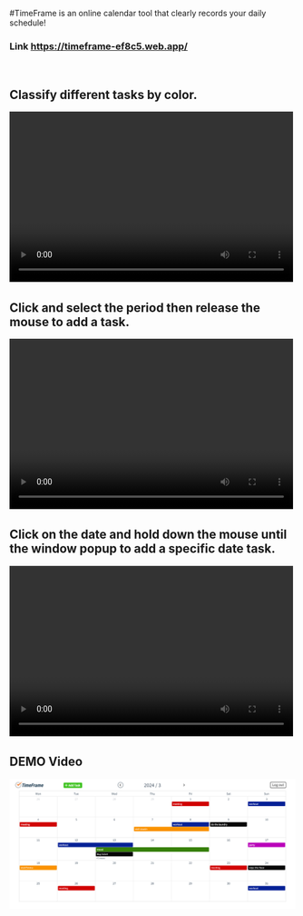#TimeFrame is an online calendar tool that clearly records your daily schedule!

### Link https://timeframe-ef8c5.web.app/

</br>

## Classify different tasks by color.

<video src="./readme-picture/color.mp4" controls="controls" width="500" height="300" autoplay="autoplay" type="video/mp4"></video>
</br>

## Click and select the period then release the mouse to add a task.

<video src="./readme-picture/multi_date.mp4" controls="controls" width="500" height="300" autoplay="autoplay" type="video/mp4"></video>
</br>

## Click on the date and hold down the mouse until the window popup to add a specific date task.

<video src="./readme-picture/single_date.mp4" controls="controls" width="500" height="300" autoplay="autoplay" type="video/mp4"></video>
</br>

## DEMO Video

[![Demo](./readme-picture/demo.png)](https://www.youtube.com/watch?v=_AtoYca8xuY)
